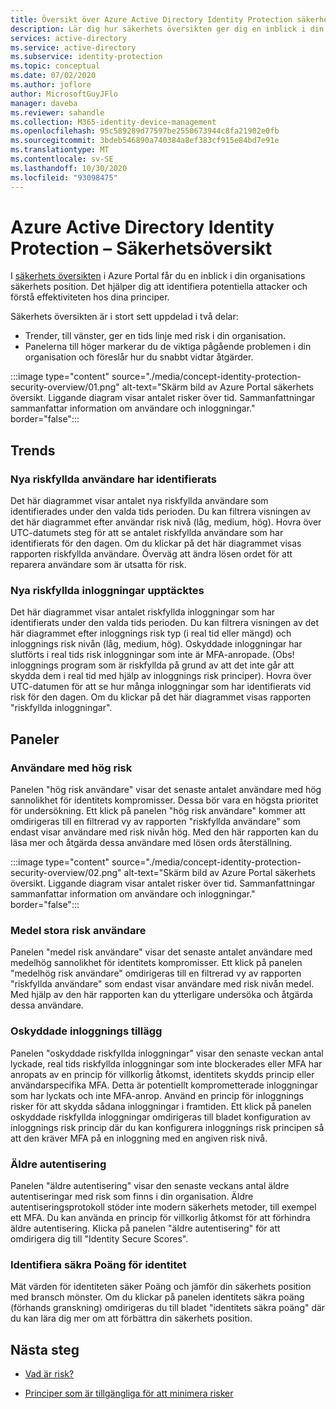 ```yaml
---
title: Översikt över Azure Active Directory Identity Protection säkerhet
description: Lär dig hur säkerhets översikten ger dig en inblick i din organisations säkerhets position.
services: active-directory
ms.service: active-directory
ms.subservice: identity-protection
ms.topic: conceptual
ms.date: 07/02/2020
ms.author: joflore
author: MicrosoftGuyJFlo
manager: daveba
ms.reviewer: sahandle
ms.collection: M365-identity-device-management
ms.openlocfilehash: 95c589289d77597be2550673944c8fa21902e0fb
ms.sourcegitcommit: 3bdeb546890a740384a8ef383cf915e84bd7e91e
ms.translationtype: MT
ms.contentlocale: sv-SE
ms.lasthandoff: 10/30/2020
ms.locfileid: "93098475"
---
```

# <a name="azure-active-directory-identity-protection---security-overview"></a>Azure Active Directory Identity Protection – Säkerhetsöversikt

I [säkerhets översikten](https://aka.ms/IdentityProtectionRefresh) i Azure Portal får du en inblick i din organisations säkerhets position. Det hjälper dig att identifiera potentiella attacker och förstå effektiviteten hos dina principer.

Säkerhets översikten är i stort sett uppdelad i två delar:

- Trender, till vänster, ger en tids linje med risk i din organisation.
- Panelerna till höger markerar du de viktiga pågående problemen i din organisation och föreslår hur du snabbt vidtar åtgärder.

:::image type="content" source="./media/concept-identity-protection-security-overview/01.png" alt-text="Skärm bild av Azure Portal säkerhets översikt. Liggande diagram visar antalet risker över tid. Sammanfattningar sammanfattar information om användare och inloggningar." border="false":::
  
## <a name="trends"></a>Trends

### <a name="new-risky-users-detected"></a>Nya riskfyllda användare har identifierats

Det här diagrammet visar antalet nya riskfyllda användare som identifierades under den valda tids perioden. Du kan filtrera visningen av det här diagrammet efter användar risk nivå (låg, medium, hög). Hovra över UTC-datumets steg för att se antalet riskfyllda användare som har identifierats för den dagen. Om du klickar på det här diagrammet visas rapporten riskfyllda användare. Överväg att ändra lösen ordet för att reparera användare som är utsatta för risk.

### <a name="new-risky-sign-ins-detected"></a>Nya riskfyllda inloggningar upptäcktes

Det här diagrammet visar antalet riskfyllda inloggningar som har identifierats under den valda tids perioden. Du kan filtrera visningen av det här diagrammet efter inloggnings risk typ (i real tid eller mängd) och inloggnings risk nivån (låg, medium, hög). Oskyddade inloggningar har slutförts i real tids risk inloggningar som inte är MFA-anropade. (Obs! inloggnings program som är riskfyllda på grund av att det inte går att skydda dem i real tid med hjälp av inloggnings risk principer). Hovra över UTC-datumen för att se hur många inloggningar som har identifierats vid risk för den dagen. Om du klickar på det här diagrammet visas rapporten "riskfyllda inloggningar".

## <a name="tiles"></a>Paneler
 
### <a name="high-risk-users"></a>Användare med hög risk

Panelen "hög risk användare" visar det senaste antalet användare med hög sannolikhet för identitets kompromisser. Dessa bör vara en högsta prioritet för undersökning. Ett klick på panelen "hög risk användare" kommer att omdirigeras till en filtrerad vy av rapporten "riskfyllda användare" som endast visar användare med risk nivån hög. Med den här rapporten kan du läsa mer och åtgärda dessa användare med lösen ords återställning.

:::image type="content" source="./media/concept-identity-protection-security-overview/02.png" alt-text="Skärm bild av Azure Portal säkerhets översikt. Liggande diagram visar antalet risker över tid. Sammanfattningar sammanfattar information om användare och inloggningar." border="false":::

### <a name="medium-risk-users"></a>Medel stora risk användare
Panelen "medel risk användare" visar det senaste antalet användare med medelhög sannolikhet för identitets kompromisser. Ett klick på panelen "medelhög risk användare" omdirigeras till en filtrerad vy av rapporten "riskfyllda användare" som endast visar användare med risk nivån medel. Med hjälp av den här rapporten kan du ytterligare undersöka och åtgärda dessa användare.

### <a name="unprotected-risky-sign-ins"></a>Oskyddade inloggnings tillägg

Panelen "oskyddade riskfyllda inloggningar" visar den senaste veckan antal lyckade, real tids riskfyllda inloggningar som inte blockerades eller MFA har anropats av en princip för villkorlig åtkomst, identitets skydds princip eller användarspecifika MFA. Detta är potentiellt komprometterade inloggningar som har lyckats och inte MFA-anrop. Använd en princip för inloggnings risker för att skydda sådana inloggningar i framtiden. Ett klick på panelen oskyddade riskfyllda inloggningar omdirigeras till bladet konfiguration av inloggnings risk princip där du kan konfigurera inloggnings risk principen så att den kräver MFA på en inloggning med en angiven risk nivå.

### <a name="legacy-authentication"></a>Äldre autentisering

Panelen "äldre autentisering" visar den senaste veckans antal äldre autentiseringar med risk som finns i din organisation. Äldre autentiseringsprotokoll stöder inte modern säkerhets metoder, till exempel ett MFA. Du kan använda en princip för villkorlig åtkomst för att förhindra äldre autentisering. Klicka på panelen "äldre autentisering" för att omdirigera dig till "Identity Secure Scores".

### <a name="identity-secure-score"></a>Identifiera säkra Poäng för identitet

Mät värden för identiteten säker Poäng och jämför din säkerhets position med bransch mönster. Om du klickar på panelen identitets säkra poäng (förhands granskning) omdirigeras du till bladet "identitets säkra poäng" där du kan lära dig mer om att förbättra din säkerhets position.

## <a name="next-steps"></a>Nästa steg

- [Vad är risk?](concept-identity-protection-risks.md)

- [Principer som är tillgängliga för att minimera risker](concept-identity-protection-policies.md)
